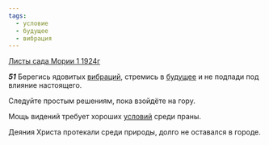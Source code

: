 ```yaml
---
tags:
  - условие
  - будущее
  - вибрация
---
```


[Листы сада Мории 1 1924г](https://127.0.0.1:4002/agni/1924)

___51___
Берегись ядовитых [вибраций](../../../tags/#вибрация), стремись в [будущее](../../../tags/#будущее) и не подпади под влияние настоящего.   

Следуйте простым решениям, пока взойдёте на гору.   

Мощь видений требует хороших [условий](../../../tags/#условие) среди праны.   

Деяния Христа протекали среди природы, долго не оставался в городе.   

